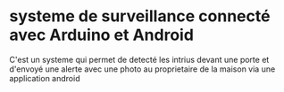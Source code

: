 # systeme de surveillance connecté avec Arduino et Android

C'est un systeme qui permet de detecté les intrius devant une porte et d'envoyé une alerte avec une photo au proprietaire de la maison via une application android
